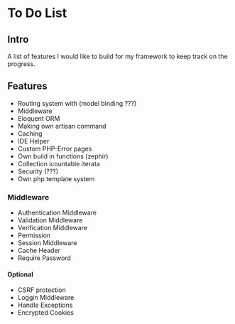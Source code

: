 # To Do List

## Intro
A list of features I would like to build for my framework to keep track on the progress.

## Features
- Routing system with (model binding ???)
- Middleware
- Eloquent ORM
- Making own artisan command
- Caching
- IDE Helper
- Custom PHP-Error pages
- Own build in functions (zephir)
- Collection icountable iterata
- Security (???)
- Own php template system

### Middleware
- Authentication Middleware
- Validation Middleware
- Verification Middleware
- Permission
- Session Middleware
- Cache Header
- Require Password

#### Optional
- CSRF protection
- Loggin Middleware
- Handle Exceptions
- Encrypted Cookies